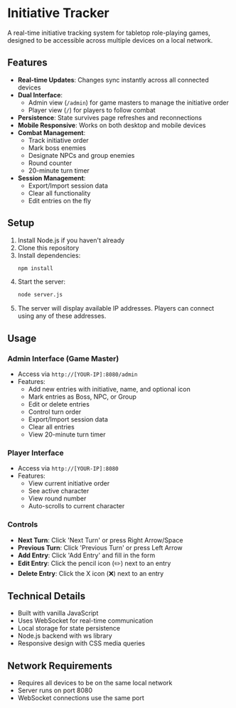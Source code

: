 # Initiative Tracker

A real-time initiative tracking system for tabletop role-playing games, designed to be accessible across multiple devices on a local network.

## Features

- **Real-time Updates**: Changes sync instantly across all connected devices
- **Dual Interface**:
  - Admin view (`/admin`) for game masters to manage the initiative order
  - Player view (`/`) for players to follow combat
- **Persistence**: State survives page refreshes and reconnections
- **Mobile Responsive**: Works on both desktop and mobile devices
- **Combat Management**:
  - Track initiative order
  - Mark boss enemies
  - Designate NPCs and group enemies
  - Round counter
  - 20-minute turn timer
- **Session Management**:
  - Export/Import session data
  - Clear all functionality
  - Edit entries on the fly

## Setup

1. Install Node.js if you haven't already
2. Clone this repository
3. Install dependencies:
   ```bash
   npm install
   ```
4. Start the server:
   ```bash
   node server.js
   ```
5. The server will display available IP addresses. Players can connect using any of these addresses.

## Usage

### Admin Interface (Game Master)
- Access via `http://[YOUR-IP]:8080/admin`
- Features:
  - Add new entries with initiative, name, and optional icon
  - Mark entries as Boss, NPC, or Group
  - Edit or delete entries
  - Control turn order
  - Export/Import session data
  - Clear all entries
  - View 20-minute turn timer

### Player Interface
- Access via `http://[YOUR-IP]:8080`
- Features:
  - View current initiative order
  - See active character
  - View round number
  - Auto-scrolls to current character

### Controls
- **Next Turn**: Click 'Next Turn' or press Right Arrow/Space
- **Previous Turn**: Click 'Previous Turn' or press Left Arrow
- **Add Entry**: Click 'Add Entry' and fill in the form
- **Edit Entry**: Click the pencil icon (✏️) next to an entry
- **Delete Entry**: Click the X icon (❌) next to an entry

## Technical Details

- Built with vanilla JavaScript
- Uses WebSocket for real-time communication
- Local storage for state persistence
- Node.js backend with ws library
- Responsive design with CSS media queries

## Network Requirements

- Requires all devices to be on the same local network
- Server runs on port 8080
- WebSocket connections use the same port
